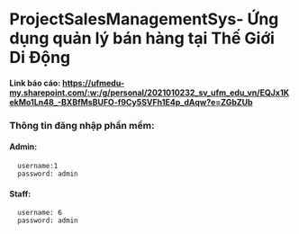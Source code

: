 # ProjectSalesManagementSys- Ứng dụng quản lý bán hàng tại Thế Giới Di Động
#### Link báo cáo: https://ufmedu-my.sharepoint.com/:w:/g/personal/2021010232_sv_ufm_edu_vn/EQJx1KekMo1Ln48_-BXBfMsBUFO-f9Cy5SVFh1E4p_dAqw?e=ZGbZUb
### Thông tin đăng nhập phần mềm:
####  Admin: 
      username:1 
      password: admin
####  Staff: 
      username: 6 
      password: admin


